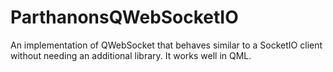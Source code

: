 # ParthanonsQWebSocketIO
An implementation of QWebSocket that behaves similar to a SocketIO client without needing an additional library. It works well in QML.
